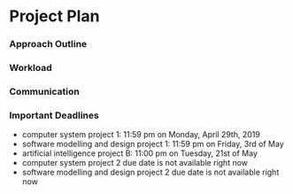 # Project Plan
### Approach Outline
### Workload
### Communication
### Important Deadlines
- computer system project 1: 11:59 pm on Monday, April 29th, 2019
- software modelling and design project 1: 11:59 pm on Friday, 3rd of May
- artificial intelligence project B: 11:00 pm on Tuesday, 21st of May
- computer system project 2 due date is not available right now
- software modelling and design project 2 due date is not available right now
